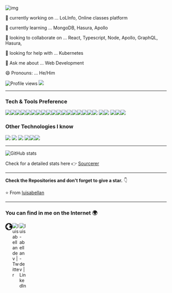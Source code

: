 ![img](https://i.gyazo.com/83397ec01acbe36287e7c20d4430c94f.png)

🔭 currently working on ... LoLInfo, Online classes platform

🌱 currently learning ... MongoDB, Hasura, Apollo

👯  looking to collaborate on ... React, Typescript, Node, Apollo, GraphQL, Hasura, 

🤔 looking for help with ... Kubernetes

💬 Ask me about ... Web Development 

😄 Pronouns: ... He/Him




![Profile views](https://gpvc.arturio.dev/luisabellan)  <img src="https://img.shields.io/github/followers/luisabellan?label=Follow" style=" float:left, margin-right:10px" />


---


### Tech & Tools Preference

<img src = "https://img.shields.io/badge/-HTML5-E34F26?style=flat&logo=html5&logoColor=white"><img src = "https://img.shields.io/badge/-CSS3-1572B6?style=flat&logo=css3&logoColor=white"><img src="https://img.shields.io/badge/-Bootstrap-563D7C?style=flat&logo=bootstrap&logoColor=white"><img src="https://img.shields.io/badge/-Foundation-563D7C?style=flat&logo=foundation&logoColor=white"><img src="https://img.shields.io/badge/-JavaScript-eed718?style=flat&logo=javascript&logoColor=ffffff"><img src="https://img.shields.io/badge/-Typescript-black?style=flat&logo=typescript&logoColor=blue"><img src="https://img.shields.io/badge/-Sass-cc6699?style=flat&logo=sass&logoColor=ffffff"><img src="https://img.shields.io/badge/-Less-cc6699?style=flat&logo=less&logoColor=ffffff"><img src="https://img.shields.io/badge/-React-000000?style=flat&logo=react&logoColor=00c8ff"><img src="https://img.shields.io/badge/-Postgresql-007ACC?style=flat&logo=postgresql&logoColor=0011FFF"><img src="https://img.shields.io/badge/-GraphQL-e535ab?style=flat&logo=graphql&logoColor=FFFFFF"><img src="https://img.shields.io/badge/-Express.js-787878?style=flat"><img src="https://img.shields.io/badge/-Node.js-3C873A?style=flat&logo=Node.js&logoColor=white"><img src="http://img.shields.io/badge/-Google%20Cloud%20Platform-4285F4?style=flat&logo=google%20cloud&logoColor=white"><img src="https://img.shields.io/badge/-Amazon-FFA611?style=flat&logo=amazon&logoColor=FFFFFF"><img src="https://img.shields.io/badge/-MongoDB-4DB33D?style=flat&logo=mongodb&logoColor=FFFFFF"><img src="https://img.shields.io/badge/-Progressive Web Apps-5A0FC8?style=flat"><img src="http://img.shields.io/badge/-Git-F1502F?style=flat&logo=git&logoColor=FFFFFF"> <img src="http://img.shields.io/badge/-Github-000000?style=flat&logo=github&logoColor=FFFFFF"><img src="http://img.shields.io/badge/-VS%20Code-007ACC?style=flat&logo=visual%20studio%20code&logoColor=white"> <img src="http://img.shields.io/badge/-Heroku-430098?style=flat&logo=heroku&logoColor=white"><img src="http://img.shields.io/badge/-Vercel-black?style=flat&logo=vercel&logoColor=white"><img src="https://img.shields.io/badge/-Firebase-FFA611?style=flat&logo=firebase&logoColor=FFFFFF">

### Other Technologies I know
<img src="http://img.shields.io/badge/-Java-F89820?style=flat&logo=java&logoColor=white"> <img src="https://img.shields.io/badge/-C%20&%20C++-659ad2?style=flat&logo=c%2B%2B&logoColor=ffffff"> <img src="https://img.shields.io/badge/-Python-black?style=flat&logo=python&logoColor=green"> <img src="https://img.shields.io/badge/-Php-black?style=flat&logo=php&logoColor=blue"><img src="https://img.shields.io/badge/-MySQL-F29111?style=flat&logo=mysql&logoColor=FFFFFF"><img src="https://img.shields.io/badge/-Kotlin-black?style=flat&logo=kotlin&logoColor=red"> 

---

![GitHub stats](https://github-readme-stats.vercel.app/api?username=luisabellan&show_icons=true&hide_border=true)

Check for a detailed stats here :point_right: [Sourcerer](https://sourcerer.io/luisabellan)

---




**Check the Repositories and don't forget to give a star.** 👇

:star: From [luisabellan](https://github.com/luisabellan)

---

### You can find in me on the Internet 🌍

 <a href="https://www.luisabellan.com"><img align="left" alt="luisabellan" width="22px" src="https://raw.githubusercontent.com/iconic/open-iconic/master/svg/globe.svg" /></a>
 <a href="https://www.twitter.com/luisabellandev"><img align="left" alt="luisabellandev | Twitter" width="22px" src="https://cdn.jsdelivr.net/npm/simple-icons@v3/icons/twitter.svg" /></a>
 <a href="https://www.twitter.com/in/luis-abellan-dev"><img align="left" alt="luis-abellan-dev | LinkedIn" width="22px" src="https://cdn.jsdelivr.net/npm/simple-icons@v3/icons/linkedin.svg" /></a>
